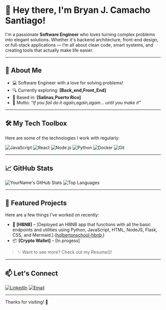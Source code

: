 # 👋 Hey there, I'm Bryan J. Camacho Santiago!

I'm a passionate **Software Engineer** who loves turning complex problems into elegant solutions. Whether it's backend architecture, front-end design, or full-stack applications — I’m all about clean code, smart systems, and creating tools that actually make life easier.

---

## 🚀 About Me
- 💻 Software Engineer with a love for solving problems!
- 🔍 Currently exploring: **[Back_end,Front_End]**
- 📍 Based in: **[Salinas,Puerto Rico]**
- 🎯 Motto: *"If you fail do it again,again,again... until you make it"*

---

## 🛠️ My Tech Toolbox
Here are some of the technologies I work with regularly:

![JavaScript](https://img.shields.io/badge/-JavaScript-black?style=flat-square&logo=javascript)
![React](https://img.shields.io/badge/-React-black?style=flat-square&logo=react)
![Node.js](https://img.shields.io/badge/-Node.js-black?style=flat-square&logo=node.js)
![Python](https://img.shields.io/badge/-Python-black?style=flat-square&logo=python)
![Docker](https://img.shields.io/badge/-Docker-black?style=flat-square&logo=docker)
![Git](https://img.shields.io/badge/-Git-black?style=flat-square&logo=git)

---

## 📈 GitHub Stats
![YourName's GitHub Stats](https://github-readme-stats.vercel.app/api?username=yourusername&show_icons=true&theme=radical)
![Top Languages](https://github-readme-stats.vercel.app/api/top-langs/?username=yourusername&layout=compact&theme=radical)

---

## 🌟 Featured Projects
Here are a few things I’ve worked on recently:
- 🔧 **[HBNB]** – [Deployed an HBNB app that functions with all the basic endpoints and utilities using Python, JavaScript, HTML, NodeJS, Flask, CSS, and Mermaid.] ([holbertonschool-hbnb
](#))
- 📦 **[Crypto Wallet]** – [In progess] 

> ✨ Want to see more? Check out my Resume()!

---

## 📫 Let's Connect
[![LinkedIn](https://img.shields.io/badge/-LinkedIn-blue?style=flat-square&logo=linkedin)](https://www.linkedin.com/in/bryan-jose-0215a0376/)
[![Email](https://img.shields.io/badge/-Email-black?style=flat-square&logo=gmail)](bryan.2541@gmail.com)

---

Thanks for visiting! 🚀
